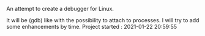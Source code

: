 An attempt to create a debugger for Linux.

It will be (gdb) like with the possibility to attach to processes.
I will try to add some enhancements by time.
Project started : 2021-01-22 20:59:55
